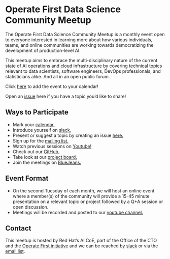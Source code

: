 # Operate First Data Science Community Meetup

The Operate First Data Science Community Meetup is a monthly event open to everyone interested in learning more about how various individuals, teams, and online communities are working towards democratizing the development of production-level AI. 

This meetup aims to embrace the multi-disciplinary nature of the current state of AI operations and cloud infrastructure by covering technical topics relevant to data scientists, software engineers, DevOps professionals, and statisticians alike. And all in an open public forum.  

Click [here](https://calendar.google.com/calendar/r?eid=X2VkcG40bGI3YnQ4NjJnYmg4b3JtdWpyODZkMDRvaHI2ZjFobW91Ymk4OTc2bW9xaDk1cGcgYWR1Z2dhbEByZWRoYXQuY29t&ctok=YWR1Z2dhbEByZWRoYXQuY29t) to add the event to your calendar!

Open an [issue](https://github.com/aicoe-aiops/cloud-first-data-science-community/issues/new/choose) here if you have a topic you’d like to share!


## Ways to Participate

* Mark your [calendar.](https://calendar.google.com/calendar/r?eid=X2VkcG40bGI3YnQ4NjJnYmg4b3JtdWpyODZkMDRvaHI2ZjFobW91Ymk4OTc2bW9xaDk1cGcgYWR1Z2dhbEByZWRoYXQuY29t&ctok=YWR1Z2dhbEByZWRoYXQuY29t) 
* Introduce yourself on [slack.](https://operatefirst.slack.com/archives/C02KY881CJE )
* Present or suggest a topic by creating an issue [here.](https://github.com/aicoe-aiops/cloud-first-data-science-community/issues/new/choose) 
* Sign up for the [mailing list.](https://lists.operate-first.cloud/admin/lists/community.lists.operate-first.cloud/)
* Watch previous sessions on [Youtube!](https://www.youtube.com/channel/UCe87bwqlGoBQs2RvMQZ5_sg) 
* Check out our [GitHub.](https://github.com/aicoe-aiops/cloud-first-data-science-community) 
* Take look at our [project board.](https://github.com/orgs/aicoe-aiops/projects/28)
* Join the meetings on [BlueJeans.](https://bluejeans.com/8781928820) 

## Event Format

* On the second Tuesday of each month, we will host an online event where a member(s) of the community will provide a 15-45 minute presentation on a relevant topic or project followed by a Q+A session or open discussion.
* Meetings will be recorded and posted to our [youtube channel.](https://www.youtube.com/channel/UCe87bwqlGoBQs2RvMQZ5_sg)

## Contact

This meetup is hosted by Red Hat’s AI CoE, part of the Office of the CTO and the [Operate First initiative](https://www.operate-first.cloud/) and we can be reached by [slack](https://operatefirst.slack.com/archives/C02KY881CJE) or via the [email list](https://lists.operate-first.cloud/admin/lists/community.lists.operate-first.cloud/). 
